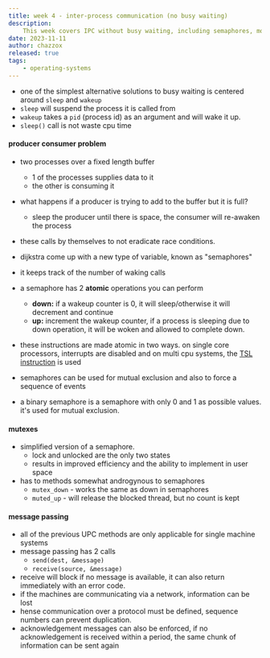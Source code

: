 ```yaml
---
title: week 4 - inter-process communication (no busy waiting)
description:
    This week covers IPC without busy waiting, including semaphores, monitors
date: 2023-11-11
author: chazzox
released: true
tags:
    - operating-systems
---
```


-   one of the simplest alternative solutions to busy waiting is centered around
    `sleep` and `wakeup`
-   `sleep` will suspend the process it is called from
-   `wakeup` takes a `pid` (process id) as an argument and will wake it up.
-   `sleep()` call is not waste cpu time

#### producer consumer problem

-   two processes over a fixed length buffer
    -   1 of the processes supplies data to it
    -   the other is consuming it
-   what happens if a producer is trying to add to the buffer but it is full?
    -   sleep the producer until there is space, the consumer will re-awaken the
        process
-   these calls by themselves to not eradicate race conditions.
-   dijkstra come up with a new type of variable, known as "semaphores"
-   it keeps track of the number of waking calls

-   a semaphore has 2 **atomic** operations you can perform

    -   **down:** if a wakeup counter is 0, it will sleep/otherwise it will decrement
        and continue
    -   **up:** increment the wakeup counter, if a process is sleeping due to down
        operation, it will be woken and allowed to complete down.

-   these instructions are made atomic in two ways. on single core processors,
    interrupts are disabled and on multi cpu systems, the
    [TSL instruction](./week-3#hardware-solution) is used
-   semaphores can be used for mutual exclusion and also to force a sequence of
    events

-   a binary semaphore is a semaphore with only 0 and 1 as possible values. it's used
    for mutual exclusion.

#### mutexes

-   simplified version of a semaphore.
    -   lock and unlocked are the only two states
    -   results in improved efficiency and the ability to implement in user space
-   has to methods somewhat androgynous to semaphores
    -   `mutex_down` - works the same as down in semaphores
    -   `muted_up` - will release the blocked thread, but no count is kept

#### message passing

-   all of the previous UPC methods are only applicable for single machine systems
-   message passing has 2 calls
    -   `send(dest, &message)`
    -   `receive(source, &message)`
-   receive will block if no message is available, it can also return immediately
    with an error code.
-   if the machines are communicating via a network, information can be lost
-   hense communication over a protocol must be defined, sequence numbers can prevent
    duplication.
-   acknowledgement messages can also be enforced, if no acknowledgement is received
    within a period, the same chunk of information can be sent again
